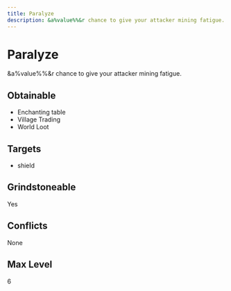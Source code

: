 ```yaml
---
title: Paralyze
description: &a%value%%&r chance to give your attacker mining fatigue.
---
```

# Paralyze
&a%value%%&r chance to give your attacker mining fatigue.
## Obtainable
- Enchanting table
- Village Trading
- World Loot
## Targets
- shield
## Grindstoneable
Yes
## Conflicts
None
## Max Level
6
